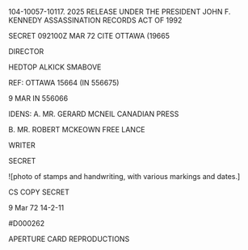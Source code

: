 104-10057-10117. 2025 RELEASE UNDER THE PRESIDENT JOHN F. KENNEDY ASSASSINATION RECORDS ACT OF 1992

SECRET 092100Z MAR 72 CITE OTTAWA (19665

DIRECTOR

HEDTOP ALKICK SMABOVE

REF: OTTAWA 15664 (IN 556675)

9 MAR IN 556066

IDENS: A. MR. GERARD MCNEIL CANADIAN PRESS

B. MR. ROBERT MCKEOWN FREE LANCE

WRITER

SECRET

![photo of stamps and handwriting, with various markings and dates.]

CS COPY
SECRET

9 Mar 72
14-2-11

#D000262

APERTURE CARD REPRODUCTIONS
